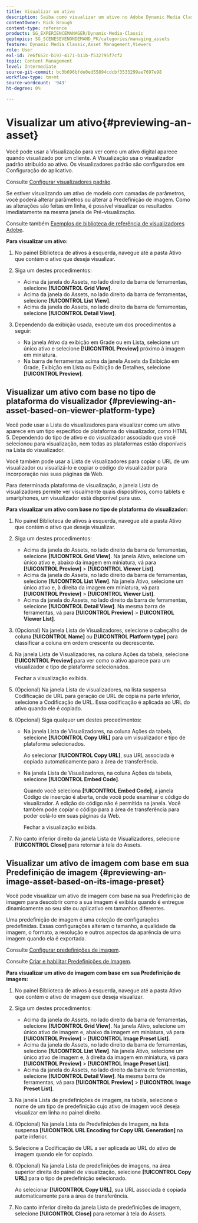 ```yaml
---
title: Visualizar um ativo
description: Saiba como visualizar um ativo no Adobe Dynamic Media Classic.
contentOwner: Rick Brough
content-type: reference
products: SG_EXPERIENCEMANAGER/Dynamic-Media-Classic
geptopics: SG_SCENESEVENONDEMAND_PK/categories/managing_assets
feature: Dynamic Media Classic,Asset Management,Viewers
role: User
exl-id: 7e6f652c-b197-4171-b11b-f532795f7cf2
topic: Content Management
level: Intermediate
source-git-commit: bc3b696bfde0ed55894cdcbf3533299ae7697e98
workflow-type: tm+mt
source-wordcount: '943'
ht-degree: 0%

---
```


# Visualizar um ativo{#previewing-an-asset}

Você pode usar a Visualização para ver como um ativo digital aparece quando visualizado por um cliente. A Visualização usa o visualizador padrão atribuído ao ativo. Os visualizadores padrão são configurados em Configuração do aplicativo.

Consulte [Configurar visualizadores padrão](application-setup.md#configuring_default_viewers).

Se estiver visualizando um ativo de modelo com camadas de parâmetros, você poderá alterar parâmetros ou alterar a Predefinição de imagem. Como as alterações são feitas em linha, é possível visualizar os resultados imediatamente na mesma janela de Pré-visualização.

Consulte também [Exemplos de biblioteca de referência de visualizadores Adobe](https://landing.adobe.com/en/na/dynamic-media/ctir-2755/live-demos.html).

**Para visualizar um ativo:**

1. No painel Biblioteca de ativos à esquerda, navegue até a pasta Ativo que contém o ativo que deseja visualizar.
1. Siga um destes procedimentos:

   * Acima da janela do Assets, no lado direito da barra de ferramentas, selecione **[!UICONTROL Grid View]**.
   * Acima da janela do Assets, no lado direito da barra de ferramentas, selecione **[!UICONTROL List View]**.
   * Acima da janela do Assets, no lado direito da barra de ferramentas, selecione **[!UICONTROL Detail View]**.

1. Dependendo da exibição usada, execute um dos procedimentos a seguir:

   * Na janela Ativo da exibição em Grade ou em Lista, selecione um único ativo e selecione **[!UICONTROL Preview]** próximo à imagem em miniatura.
   * Na barra de ferramentas acima da janela Assets da Exibição em Grade, Exibição em Lista ou Exibição de Detalhes, selecione **[!UICONTROL Preview]**.

## Visualizar um ativo com base no tipo de plataforma do visualizador {#previewing-an-asset-based-on-viewer-platform-type}

Você pode usar a Lista de visualizadores para visualizar como um ativo aparece em um tipo específico de plataforma do visualizador, como HTML 5. Dependendo do tipo de ativo e do visualizador associado que você selecionou para visualização, nem todas as plataformas estão disponíveis na Lista do visualizador.

Você também pode usar a Lista de visualizadores para copiar o URL de um visualizador ou visualizá-lo e copiar o código do visualizador para incorporação nas suas páginas da Web.

Para determinada plataforma de visualização, a janela Lista de visualizadores permite ver visualmente quais dispositivos, como tablets e smartphones, um visualizador está disponível para uso.

**Para visualizar um ativo com base no tipo de plataforma do visualizador:**

1. No painel Biblioteca de ativos à esquerda, navegue até a pasta Ativo que contém o ativo que deseja visualizar.
1. Siga um destes procedimentos:

   * Acima da janela do Assets, no lado direito da barra de ferramentas, selecione **[!UICONTROL Grid View]**. Na janela Ativo, selecione um único ativo e, abaixo da imagem em miniatura, vá para **[!UICONTROL Preview]** > **[!UICONTROL Viewer List]**.
   * Acima da janela do Assets, no lado direito da barra de ferramentas, selecione **[!UICONTROL List View]**. Na janela Ativo, selecione um único ativo e, à direita da imagem em miniatura, vá para **[!UICONTROL Preview]** > **[!UICONTROL Viewer List]**.
   * Acima da janela do Assets, no lado direito da barra de ferramentas, selecione **[!UICONTROL Detail View]**. Na mesma barra de ferramentas, vá para **[!UICONTROL Preview]** > **[!UICONTROL Viewer List]**.

1. (Opcional) Na janela Lista de Visualizadores, selecione o cabeçalho de coluna **[!UICONTROL Name]** ou **[!UICONTROL Platform type]** para classificar a coluna em ordem crescente ou decrescente.
1. Na janela Lista de Visualizadores, na coluna Ações da tabela, selecione **[!UICONTROL Preview]** para ver como o ativo aparece para um visualizador e tipo de plataforma selecionados.

   Fechar a visualização exibida.

1. (Opcional) Na janela Lista de visualizadores, na lista suspensa Codificação de URL para geração de URL de cópia na parte inferior, selecione a Codificação de URL. Essa codificação é aplicada ao URL do ativo quando ele é copiado.
1. (Opcional) Siga qualquer um destes procedimentos:

   * Na janela Lista de Visualizadores, na coluna Ações da tabela, selecione **[!UICONTROL Copy URL]** para um visualizador e tipo de plataforma selecionados.

     Ao selecionar **[!UICONTROL Copy URL]**, sua URL associada é copiada automaticamente para a área de transferência.

   * Na janela Lista de Visualizadores, na coluna Ações da tabela, selecione **[!UICONTROL Embed Code]**.

     Quando você seleciona **[!UICONTROL Embed Code]**, a janela Código de inserção é aberta, onde você pode examinar o código do visualizador. A edição do código não é permitida na janela. Você também pode copiar o código para a área de transferência para poder colá-lo em suas páginas da Web.

     Fechar a visualização exibida.

1. No canto inferior direito da janela Lista de Visualizadores, selecione **[!UICONTROL Close]** para retornar à tela do Assets.

## Visualizar um ativo de imagem com base em sua Predefinição de imagem {#previewing-an-image-asset-based-on-its-image-preset}

Você pode visualizar um ativo de imagem com base na sua Predefinição de imagem para descobrir como a sua imagem é exibida quando é entregue dinamicamente ao seu site ou aplicativo em tamanhos diferentes.

Uma predefinição de imagem é uma coleção de configurações predefinidas. Essas configurações alteram o tamanho, a qualidade da imagem, o formato, a resolução e outros aspectos da aparência de uma imagem quando ela é exportada.

Consulte [Configurar predefinições de imagem](setting-image-presets.md#setting_up_image_presets).

Consulte [Criar e habilitar Predefinições de Imagem](creating-enabling-image-presets.md#creating_and_enabling_image_presets).

**Para visualizar um ativo de imagem com base em sua Predefinição de imagem:**

1. No painel Biblioteca de ativos à esquerda, navegue até a pasta Ativo que contém o ativo de imagem que deseja visualizar.
1. Siga um destes procedimentos:

   * Acima da janela do Assets, no lado direito da barra de ferramentas, selecione **[!UICONTROL Grid View]**. Na janela Ativo, selecione um único ativo de imagem e, abaixo da imagem em miniatura, vá para **[!UICONTROL Preview]** > **[!UICONTROL Image Preset List]**.
   * Acima da janela do Assets, no lado direito da barra de ferramentas, selecione **[!UICONTROL List View]**. Na janela Ativo, selecione um único ativo de imagem e, à direita da imagem em miniatura, vá para **[!UICONTROL Preview]** > **[!UICONTROL Image Preset List]**.
   * Acima da janela do Assets, no lado direito da barra de ferramentas, selecione **[!UICONTROL Detail View]**. Na mesma barra de ferramentas, vá para **[!UICONTROL Preview]** > **[!UICONTROL Image Preset List]**.

1. Na janela Lista de predefinições de imagem, na tabela, selecione o nome de um tipo de predefinição cujo ativo de imagem você deseja visualizar em linha no painel direito.
1. (Opcional) Na janela Lista de Predefinições de Imagem, na lista suspensa **[!UICONTROL URL Encoding for Copy URL Generation]** na parte inferior.
1. Selecione a Codificação de URL a ser aplicada ao URL do ativo de imagem quando ele for copiado.
1. (Opcional) Na janela Lista de predefinições de imagens, na área superior direita do painel de visualização, selecione **[!UICONTROL Copy URL]** para o tipo de predefinição selecionado.

   Ao selecionar **[!UICONTROL Copy URL]**, sua URL associada é copiada automaticamente para a área de transferência.

1. No canto inferior direito da janela Lista de predefinições de imagem, selecione **[!UICONTROL Close]** para retornar à tela do Assets.
